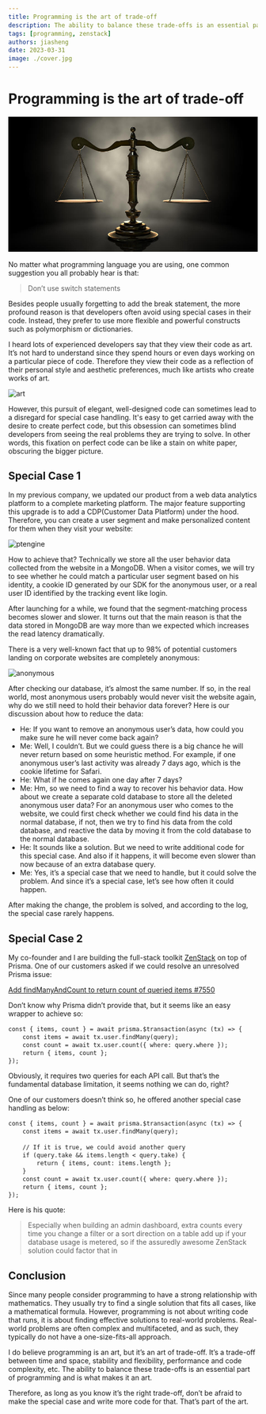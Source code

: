 ```yaml
---
title: Programming is the art of trade-off
description: The ability to balance these trade-offs is an essential part of programming and is what makes it an art.
tags: [programming, zenstack]
authors: jiasheng
date: 2023-03-31
image: ./cover.jpg
---
```


# Programming is the art of trade-off

![Cover Image](cover.jpg)

No matter what programming language you are using, one common suggestion you all probably hear is that:

> Don’t use switch statements

Besides people usually forgetting to add the break statement, the more profound reason is that developers often avoid using special cases in their code. Instead, they prefer to use more flexible and powerful constructs such as polymorphism or dictionaries.

<!--truncate-->

I heard lots of experienced developers say that they view their code as art. It’s not hard to understand since they spend hours or even days working on a particular piece of code. Therefore they view their code as a reflection of their personal style and aesthetic preferences, much like artists who create works of art.

![art](https://user-images.githubusercontent.com/16688722/229223436-bf47ecf4-12e9-4fdd-9173-661815e9a6a0.png)

However, this pursuit of elegant, well-designed code can sometimes lead to a disregard for special case handling. It's easy to get carried away with the desire to create perfect code, but this obsession can sometimes blind developers from seeing the real problems they are trying to solve. In other words, this fixation on perfect code can be like a stain on white paper, obscuring the bigger picture.

## Special Case 1

In my previous company, we updated our product from a web data analytics platform to a complete marketing platform. The major feature supporting this upgrade is to add a CDP(Customer Data Platform) under the hood. Therefore, you can create a user segment and make personalized content for them when they visit your website:

![ptengine](https://user-images.githubusercontent.com/16688722/229223434-1a57864e-6bb4-47d9-bcb2-f12b842d5447.png)

How to achieve that? Technically we store all the user behavior data collected from the website in a MongoDB. When a visitor comes, we will try to see whether he could match a particular user segment based on his identity, a cookie ID generated by our SDK for the anonymous user, or a real user ID identified by the tracking event like login.

After launching for a while, we found that the segment-matching process becomes slower and slower. It turns out that the main reason is that the data stored in MongoDB are way more than we expected which increases the read latency dramatically.

There is a very well-known fact that up to 98% of potential customers landing on corporate websites are completely anonymous:

![anonymous](https://user-images.githubusercontent.com/16688722/229223429-3e3dab84-7270-459f-8331-fdc6d0ce92e5.png)

After checking our database, it’s almost the same number. If so, in the real world, most anonymous users probably would never visit the website again, why do we still need to hold their behavior data forever? Here is our discussion about how to reduce the data:

-   He: If you want to remove an anonymous user’s data, how could you make sure he will never come back again?
-   Me: Well, I couldn’t. But we could guess there is a big chance he will never return based on some heuristic method. For example, if one anonymous user’s last activity was already 7 days ago, which is the cookie lifetime for Safari.
-   He: What if he comes again one day after 7 days?
-   Me: Hm, so we need to find a way to recover his behavior data. How about we create a separate cold database to store all the deleted anonymous user data? For an anonymous user who comes to the website, we could first check whether we could find his data in the normal database, if not, then we try to find his data from the cold database, and reactive the data by moving it from the cold database to the normal database.
-   He: It sounds like a solution. But we need to write additional code for this special case. And also if it happens, it will become even slower than now because of an extra database query.
-   Me: Yes, it’s a special case that we need to handle, but it could solve the problem. And since it’s a special case, let’s see how often it could happen.

After making the change, the problem is solved, and according to the log, the special case rarely happens.

## Special Case 2

My co-founder and I are building the full-stack toolkit [ZenStack](https://zenstack.dev) on top of Prisma. One of our customers asked if we could resolve an unresolved Prisma issue:

[Add findManyAndCount to return count of queried items #7550](https://github.com/prisma/prisma/issues/7550)

Don’t know why Prisma didn’t provide that, but it seems like an easy wrapper to achieve so:

```tsx
const { items, count } = await prisma.$transaction(async (tx) => {
    const items = await tx.user.findMany(query);
    const count = await tx.user.count({ where: query.where });
    return { items, count };
});
```

Obviously, it requires two queries for each API call. But that’s the fundamental database limitation, it seems nothing we can do, right?

One of our customers doesn’t think so, he offered another special case handling as below:

```tsx
const { items, count } = await prisma.$transaction(async (tx) => {
    const items = await tx.user.findMany(query);

    // If it is true, we could avoid another query
    if (query.take && items.length < query.take) {
        return { items, count: items.length };
    }
    const count = await tx.user.count({ where: query.where });
    return { items, count };
});
```

Here is his quote:

> Especially when building an admin dashboard, extra counts every time you change a filter or a sort direction on a table add up if your database usage is metered, so if the assuredly awesome ZenStack solution could factor that in

## Conclusion

Since many people consider programming to have a strong relationship with mathematics. They usually try to find a single solution that fits all cases, like a mathematical formula. However, programming is not about writing code that runs, it is about finding effective solutions to real-world problems. Real-world problems are often complex and multifaceted, and as such, they typically do not have a one-size-fits-all approach.

I do believe programming is an art, but it’s an art of trade-off. It’s a trade-off between time and space, stability and flexibility, performance and code complexity, etc. The ability to balance these trade-offs is an essential part of programming and is what makes it an art.

Therefore, as long as you know it’s the right trade-off, don’t be afraid to make the special case and write more code for that. That’s part of the art.
